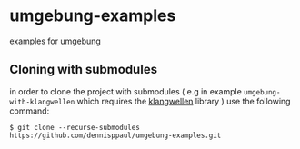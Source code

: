 # umgebung-examples

examples for [umgebung](https://github.com/dennisppaul/umgebung)

## Cloning with submodules

in order to clone the project with submodules ( e.g in example `umgebung-with-klangwellen` which requires the [klangwellen](https://github.com/dennisppaul/klangwellen) library ) use the following command:

```
$ git clone --recurse-submodules https://github.com/dennisppaul/umgebung-examples.git
```
